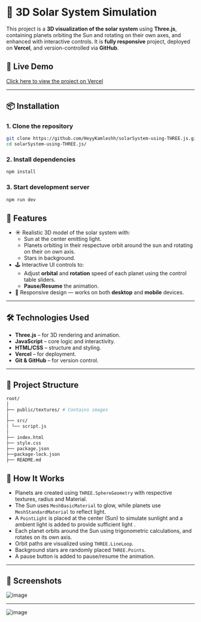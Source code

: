 # 🌌 3D Solar System Simulation

This project is a **3D visualization of the solar system** using **Three.js**, containing planets orbiting the Sun and  rotating on their own axes, and enhanced with interactive controls. It is **fully responsive** project, deployed on **Vercel**, and version-controlled via **GitHub**.

## 🔗 Live Demo
[Click here to view the project on  Vercel](https://solar-system-using-three-js-g69x.vercel.app/)

---
## 📦 Installation

### 1. Clone the repository
```bash
git clone https://github.com/HeyyKamleshh/solarSystem-using-THREE.js.git
cd solarSystem-using-THREE.js/
```
### 2. Install dependencies
```bash
npm install
```
### 3. Start development server
```bash
npm run dev
```

## 🚀 Features

- ☀️ Realistic 3D model of the solar system with:
  - Sun at the center emitting light.
  - Planets orbiting in their respectuve orbit around the sun and rotating on their on own axis.
  - Stars in background.
- 🕹️ Interactive UI controls to:
  - Adjust **orbital** and **rotation** speed of each planet using the control table sliders.
  - **Pause/Resume** the animation.
- 📱 Responsive design — works on both **desktop** and **mobile** devices.

---

## 🛠️ Technologies Used

- **Three.js** – for 3D rendering and animation.
- **JavaScript** – core logic and interactivity.
- **HTML/CSS** – structure and styling.
- **Vercel** – for deployment.
- **Git & GitHub** – for version control.

---
## 📂 Project Structure
```bash
root/
│
├── public/textures/ # Contains images
│
├── src/ 
│ └── script.js
│
├── index.html 
├── style.css
├── package.json
├──package-lock.json
├── README.md 

```

## 🧠 How It Works

- Planets are created using `THREE.SphereGeometry` with respective textures, radius and Material.
- The Sun uses `MeshBasicMaterial` to glow, while planets use `MeshStandardMaterial` to reflect light.
- A `PointLight` is placed at the center (Sun) to simulate sunlight and a ambient light is added to provide  sufficient light .
- Each planet orbits around the Sun using trigonometric calculations, and rotates on its own axis.
- Orbit paths are visualized using `THREE.LineLoop`.
- Background stars are randomly placed `THREE.Points`.
- A pause button is added to pause/resume the animation.

---

## 📸 Screenshots 
![image](https://github.com/user-attachments/assets/e87949b2-8379-48ed-819e-c9122101aef1)

---

![image](https://github.com/user-attachments/assets/273fc183-83d3-4581-b0c3-780e42a9f81a)

